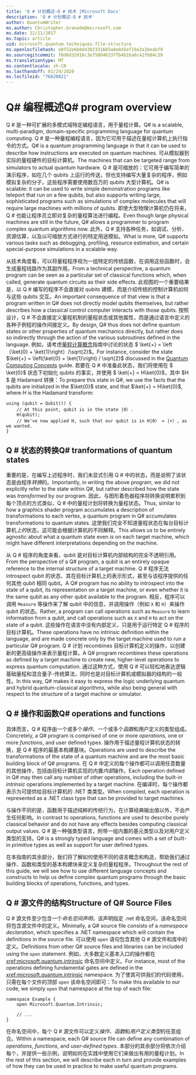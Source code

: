 ```yaml
---
title: 'Q # 计划概述-Q # 技术 |Microsoft Docs'
description: 'Q # 计划概述-Q # 技术'
author: QuantumWriter
ms.author: Christopher.Granade@microsoft.com
ms.date: 12/11/2017
ms.topic: article
uid: microsoft.quantum.techniques.file-structure
ms.openlocfilehash: e8f52e6b0d4382331665a8e845ef19a3a1beabf9
ms.sourcegitcommit: f8d6d32d16c3e758046337fb4b16a8c42fb04c39
ms.translationtype: MT
ms.contentlocale: zh-CN
ms.lasthandoff: 01/29/2020
ms.locfileid: "76820821"
---
```

# <a name="q-program-overview"></a><span data-ttu-id="ad430-103">Q# 编程概述</span><span class="sxs-lookup"><span data-stu-id="ad430-103">Q# program overview</span></span>

<span data-ttu-id="ad430-104">Q # 是一种可扩展的多模式域特定编程语言，用于量程计算。</span><span class="sxs-lookup"><span data-stu-id="ad430-104">Q# is a scalable, multi-paradigm, domain-specific programming language for quantum computing.</span></span> <span data-ttu-id="ad430-105">Q # 是一种量程编程语言，因为它可用于描述在量程计算机上执行指令的方式。</span><span class="sxs-lookup"><span data-stu-id="ad430-105">Q# is a quantum programming language in that it can be used to describe how instructions are executed on quantum machines.</span></span> <span data-ttu-id="ad430-106">可从模拟器到实际的量程硬件的目标计算机。</span><span class="sxs-lookup"><span data-stu-id="ad430-106">The machines that can be targeted range from simulators to actual quantum hardware.</span></span> <span data-ttu-id="ad430-107">Q # 是可缩放的：它可用于编写简单的演示程序，如在几个 qubits 上运行的传送，但也支持编写大量复杂的程序，例如模拟复杂的分子，这些程序需要使用数百万的 qubits 大型计算机。</span><span class="sxs-lookup"><span data-stu-id="ad430-107">Q# is scalable: it can be used to write simple demonstration programs like teleport that run on a few qubits, but also supports writing large, sophisticated programs such as simulations of complex molecules that will require large machines with millions of qubits.</span></span> <span data-ttu-id="ad430-108">即使大型物理计算机仍在将来，Q # 也能让程序员立即对复杂的量程算法进行编程。</span><span class="sxs-lookup"><span data-stu-id="ad430-108">Even though large physical machines are still in the future, Q# allows a programmer to program complex quantum algorithms now.</span></span> <span data-ttu-id="ad430-109">此外，Q # 支持各种任务，如调试、分析、资源估算，以及以可缩放方式进行的特定用途模拟。</span><span class="sxs-lookup"><span data-stu-id="ad430-109">What is more, Q# supports various tasks such as debugging, profiling, resource estimation, and certain special-purpose simulations in a scalable way.</span></span> 

<span data-ttu-id="ad430-110">从技术角度看，可以将量程程序视为一组特定的传统函数，在调用这些函数时，会生成量程线路作为其副作用。</span><span class="sxs-lookup"><span data-stu-id="ad430-110">From a technical perspective, a quantum program can be seen as a particular set of classical functions which, when called, generate quantum circuits as their side effects.</span></span> <span data-ttu-id="ad430-111">此视图的一个重要结果是，以 Q # 编写的程序不会直接对 qubits 建模，而是介绍传统的控制计算机如何与这些 qubits 交互。</span><span class="sxs-lookup"><span data-stu-id="ad430-111">An important consequence of that view is that a program written in Q# does not directly model qubits themselves, but rather describes how a classical control computer interacts with those qubits.</span></span>
<span data-ttu-id="ad430-112">按照设计，Q # 不会直接定义量程机制的量程状态或其他属性，而是通过语言中定义的各种子例程的操作间接定义。</span><span class="sxs-lookup"><span data-stu-id="ad430-112">By design, Q# thus does not define quantum states or other properties of quantum mechanics directly, but rather does so indirectly through the action of the various subroutines defined in the language.</span></span>
<span data-ttu-id="ad430-113">例如，请考虑[量程计算概念](xref:microsoft.quantum.concepts.intro)指南中讨论的状态 $ \ket{+} = \left （\ket{0} + \ket{1}\right）/\sqrt{2}$。</span><span class="sxs-lookup"><span data-stu-id="ad430-113">For instance, consider the state $\ket{+} = \left(\ket{0} + \ket{1}\right) / \sqrt{2}$ discussed in the [Quantum Computing Concepts](xref:microsoft.quantum.concepts.intro) guide.</span></span>
<span data-ttu-id="ad430-114">若要在 Q # 中准备此状态，我们将使用在 $ \ket{0}$ 状态下初始化 qubits 的事实，并使用 $ \ket{+} = H\ket{0}$，其中 $H $ 是 Hadamard 转换：</span><span class="sxs-lookup"><span data-stu-id="ad430-114">To prepare this state in Q#, we use the facts that the qubits are initialized in the $\ket{0}$ state, and that $\ket{+} = H\ket{0}$, where $H$ is the Hadamard transform:</span></span>

```qsharp
using (qubit = Qubit()) {
    // At this point, qubit is in the state |0〉.
    H(qubit);
    // We've now applied H, such that our qubit is in H|0〉 = |+〉, as we wanted.
}
```
## <a name="q-tranformations-of-quantum-states"></a><span data-ttu-id="ad430-115">Q # 状态的转换</span><span class="sxs-lookup"><span data-stu-id="ad430-115">Q# tranformations of quantum states</span></span>

<span data-ttu-id="ad430-116">重要的是，在编写上述程序时，我们未显式引用 Q # 中的状态，而是说明了该状态是由程序*转换*的。</span><span class="sxs-lookup"><span data-stu-id="ad430-116">Importantly, in writing the above program, we did not explicitly refer to the state within Q#, but rather described how the state was *transformed* by our program.</span></span>
<span data-ttu-id="ad430-117">因此，与图形着色器程序将转换说明累积到每个顶点的方式类似，Q # 中的量程计划将转换为量程状态。</span><span class="sxs-lookup"><span data-stu-id="ad430-117">Thus, similar to how a graphics shader program accumulates a description of transformations to each vertex, a quantum program in Q# accumulates transformations to quantum states.</span></span>
<span data-ttu-id="ad430-118">这使我们完全不知道量程状态在每台目标计算机*上的*状态，这可能会根据计算机的不同解释。</span><span class="sxs-lookup"><span data-stu-id="ad430-118">This allows us to be entirely agnostic about what a quantum state even *is* on each target machine, which might have different interpretations depending on the machine.</span></span> 

<span data-ttu-id="ad430-119">从 Q # 程序的角度来看，qubit 是对目标计算机内部结构的完全不透明引用。</span><span class="sxs-lookup"><span data-stu-id="ad430-119">From the perspective of a Q# program, a qubit is an entirely opaque reference to the internal structure of a target machine.</span></span>
<span data-ttu-id="ad430-120">Q # 程序无法 introspect qubit 的状态、其在目标计算机上的表示形式，甚至与该程序提供的任何其他 qubit 相同 qubit。</span><span class="sxs-lookup"><span data-stu-id="ad430-120">A Q# program has no ability to introspect into the state of a qubit, its representation on a target machine, or even whether it is the same qubit as any other qubit available to the program.</span></span>
<span data-ttu-id="ad430-121">相反，程序可以调用 `Measure` 等操作来了解 qubit 中的信息，并调用操作（例如 `X` 和 `H`）来操作 qubit 的状态。</span><span class="sxs-lookup"><span data-stu-id="ad430-121">Rather, a program can call operations such as `Measure` to learn information from a qubit, and call operations such as `X` and `H` to act on the state of a qubit.</span></span>
<span data-ttu-id="ad430-122">这些操作在语言中没有内部定义，只是用于运行特定 Q # 程序的目标计算机。</span><span class="sxs-lookup"><span data-stu-id="ad430-122">These operations have no intrinsic definition within the language, and are made concrete only by the target machine used to run a particular Q# program.</span></span>
<span data-ttu-id="ad430-123">Q # 计划 recombines 目标计算机定义的操作，以创建新的更高级操作来表示量程计算。</span><span class="sxs-lookup"><span data-stu-id="ad430-123">A Q# program recombines these operations as defined by a target machine to create new, higher-level operations to express quantum computation.</span></span>
<span data-ttu-id="ad430-124">通过这种方式，使用 Q # 可以轻松地表达逻辑基础量程和混合量子-传统算法，同时也是对目标计算机或模拟器的结构的一般性。</span><span class="sxs-lookup"><span data-stu-id="ad430-124">In this way, Q# makes it easy to express the logic underlying quantum and hybrid quantum-classical algorithms, while also being general with respect to the structure of a target machine or simulator.</span></span>

## <a name="q-operations-and-functions"></a><span data-ttu-id="ad430-125">Q # 操作和函数</span><span class="sxs-lookup"><span data-stu-id="ad430-125">Q# operations and functions</span></span>

<span data-ttu-id="ad430-126">具体而言，Q # 程序由一个或多个*操作*、一个或多个*函数*和用户定义的类型组成。</span><span class="sxs-lookup"><span data-stu-id="ad430-126">Concretely, a Q# program is comprised of one or more *operations*, one or more *functions*, and user defined types.</span></span> <span data-ttu-id="ad430-127">操作用于描述量程计算机状态的转换，是 Q # 程序的最基本构建基块。</span><span class="sxs-lookup"><span data-stu-id="ad430-127">Operations are used to describe the transformations of the state of a quantum machine and are the most basic building block of Q# programs.</span></span> <span data-ttu-id="ad430-128">在 Q # 中定义的每个操作都可以调用任意数量的其他操作，包括由目标计算机实现的内置*内部*操作。</span><span class="sxs-lookup"><span data-stu-id="ad430-128">Each operation defined in Q# may then call any number of other operations, including the built-in *intrinsic* operations implemented by a target machine.</span></span>
<span data-ttu-id="ad430-129">在编译时，每个操作都表示为可提供给目标计算机的 .NET 类类型。</span><span class="sxs-lookup"><span data-stu-id="ad430-129">When compiled, each operation is represented as a .NET class type that can be provided to target machines.</span></span>

<span data-ttu-id="ad430-130">与操作不同的是，函数用于描述纯粹的传统行为，在计算经典输出值以外，不会产生任何影响。</span><span class="sxs-lookup"><span data-stu-id="ad430-130">In contrast to operations, functions are used to describe purely classical behavior and do not have any effects besides computing classical output values.</span></span> <span data-ttu-id="ad430-131">Q # 是一种强类型语言，附带一组内置的基元类型以及对用户定义类型的支持。</span><span class="sxs-lookup"><span data-stu-id="ad430-131">Q# is a strongly typed language and comes with a set of built-in primitive types as well as support for user defined types.</span></span> 

<span data-ttu-id="ad430-132">在本指南的其余部分，我们将了解如何使用不同的语言概念和构造，帮助我们通过操作、函数和类型的基本构建块来定义复杂的量程程序。</span><span class="sxs-lookup"><span data-stu-id="ad430-132">Throughout the rest of this guide, we will see how to use different language concepts and constructs to help us define complex quantum programs through the basic building blocks of operations, functions, and types.</span></span> 

## <a name="structure-of-q-source-files"></a><span data-ttu-id="ad430-133">Q # 源文件的结构</span><span class="sxs-lookup"><span data-stu-id="ad430-133">Structure of Q# Source Files</span></span>

<span data-ttu-id="ad430-134">Q # 源文件至少包含一个*命名空间声明*，该声明指定 .net 命名空间，该命名空间将包含源文件中的定义。</span><span class="sxs-lookup"><span data-stu-id="ad430-134">Minimally, a Q# source file consists of a *namespace declaration*, which specifies a .NET namespace which will contain the definitions in the source file.</span></span>
<span data-ttu-id="ad430-135">可以使用 `open` 语句包含其他 Q # 源文件和库中的定义。</span><span class="sxs-lookup"><span data-stu-id="ad430-135">Definitions from other Q# source files and libraries can be included using the `open` statement.</span></span>
<span data-ttu-id="ad430-136">例如，大多数定义基本入口的操作都在 <xref:microsoft.quantum.intrinsic> 命名空间中定义。</span><span class="sxs-lookup"><span data-stu-id="ad430-136">For instance, most of the operations defining fundamental gates are defined in the <xref:microsoft.quantum.intrinsic> namespace.</span></span>
<span data-ttu-id="ad430-137">为了使其可供我们的代码使用，只需在每个文件的顶部 `open` 该命名空间即可：</span><span class="sxs-lookup"><span data-stu-id="ad430-137">To make this available to our code, we simply `open` that namespace at the top of each file:</span></span>

```qsharp
namespace Example {
    open Microsoft.Quantum.Intrinsic;

    // ...
}
```

<span data-ttu-id="ad430-138">在命名空间中，每个 Q # 源文件可以定义*操作*、*函数*和*用户定义类型*的任意组合。</span><span class="sxs-lookup"><span data-stu-id="ad430-138">Within a namespace, each Q# source file can define any combination of *operations*, *functions*, and *user-defined types*.</span></span>
<span data-ttu-id="ad430-139">本部分的其余部分将依次介绍每个，并提供一些示例，说明如何在实践中使用它们来做出有用的量程计划。</span><span class="sxs-lookup"><span data-stu-id="ad430-139">In the rest of this section, we will describe each in turn and provide examples of how they can be used in practice to make useful quantum programs.</span></span>

